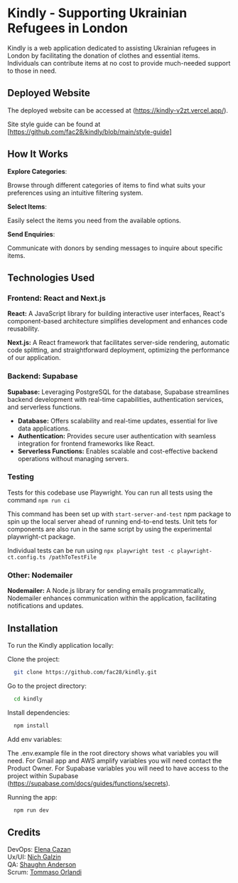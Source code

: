 # Kindly - Supporting Ukrainian Refugees in London
Kindly is a web application dedicated to assisting Ukrainian refugees in London by facilitating the donation of clothes and essential items. Individuals can contribute items at no cost to provide much-needed support to those in need.

## Deployed Website

The deployed website can be accessed at (https://kindly-v2zt.vercel.app/).

Site style guide can be found at [https://github.com/fac28/kindly/blob/main/style-guide]

## How It Works
**Explore Categories**:

Browse through different categories of items to find what suits your preferences using an intuitive filtering system.

**Select Items**:

Easily select the items you need from the available options.

**Send Enquiries**:

Communicate with donors by sending messages to inquire about specific items.

## Technologies Used

### Frontend: React and Next.js

**React:**
A JavaScript library for building interactive user interfaces, React's component-based architecture simplifies development and enhances code reusability.

**Next.js:**
A React framework that facilitates server-side rendering, automatic code splitting, and straightforward deployment, optimizing the performance of our application.

### Backend: Supabase

**Supabase:**
Leveraging PostgreSQL for the database, Supabase streamlines backend development with real-time capabilities, authentication services, and serverless functions.

- **Database:** Offers scalability and real-time updates, essential for live data applications.
- **Authentication:** Provides secure user authentication with seamless integration for frontend frameworks like React.
- **Serverless Functions:** Enables scalable and cost-effective backend operations without managing servers.

### Testing
Tests for this codebase use Playwright. You can run all tests using the command `npm run ci`

This command has been set up with `start-server-and-test` npm package to spin up the local server ahead of running end-to-end tests. Unit tets for components are also run in the same script by using the experimental playwright-ct package.

Individual tests can be run using `npx playwright test -c playwright-ct.config.ts /pathToTestFile`

### Other: Nodemailer

**Nodemailer:**
A Node.js library for sending emails programmatically, Nodemailer enhances communication within the application, facilitating notifications and updates.

## Installation

To run the Kindly application locally:

Clone the project:

```bash
  git clone https://github.com/fac28/kindly.git
```

Go to the project directory:

```bash
  cd kindly
```

Install dependencies:

```bash
  npm install
```

Add env variables:

The .env.example file in the root directory shows what variables you will need. For Gmail app and AWS amplify variables you will need contact the Product Owner. For Supabase variables you will need to have access to the project within Supabase (https://supabase.com/docs/guides/functions/secrets).

Running the app:

```bash
  npm run dev
```

## Credits

DevOps: <a href="https://github.com/cazanelena">Elena Cazan</a> <br>
Ux/UI: <a href="https://github.com/nichgalzin">Nich Galzin</a> <br>
QA: <a href="https://github.com/ShaughnAnderson94">Shaughn Anderson</a> <br>
Scrum: <a href="https://github.com/benante">Tommaso Orlandi</a> <br>
